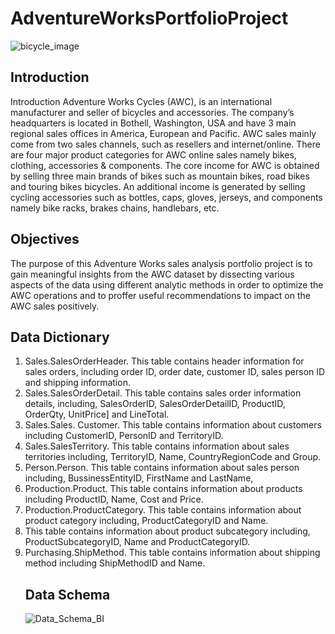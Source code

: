 # AdventureWorksPortfolioProject
![bicycle_image](https://github.com/joenjam/AdventureWorksPortfolioProject/assets/125267094/3b50fb95-78d6-43d8-96ad-aa0d496cad4d)
## Introduction
Introduction
Adventure Works Cycles (AWC), is an international manufacturer and seller of bicycles and accessories. 
The company’s headquarters is located in Bothell, Washington, USA and have 3 main regional sales offices 
in America, European and Pacific. AWC sales mainly come from two sales channels, such as resellers and 
internet/online. There are four major product categories for AWC online sales namely bikes, clothing, 
accessories & components. The core income for AWC is obtained by selling three main brands of bikes such
as mountain bikes, road bikes and touring bikes bicycles. An additional income is generated by selling 
cycling accessories such as bottles, caps, gloves, jerseys, and components namely bike racks, brakes chains,
handlebars, etc. 
## Objectives
The purpose of this Adventure Works sales analysis portfolio project is to gain meaningful insights from the
AWC dataset by dissecting various aspects of the data using different analytic methods in order to optimize 
the AWC operations and to proffer useful recommendations to impact on the AWC sales positively.
## Data Dictionary
1.	Sales.SalesOrderHeader. This table contains header information for sales orders, including order ID, order date, customer ID, sales person ID and shipping information.
2.	Sales.SalesOrderDetail. This table contains sales order information details, including, SalesOrderID, SalesOrderDetailID, ProductID, OrderQty, UnitPrice] and LineTotal.
3.	Sales.Sales. Customer. This table contains information about customers including CustomerID, PersonID and TerritoryID.
4.	Sales.SalesTerritory. This table contains information about sales territories including, TerritoryID, Name, CountryRegionCode and Group.
5.	Person.Person. This table contains information about sales person including, BussinessEntityID, FirstName and LastName,
6.	Production.Product. This table contains information about products including ProductID, Name, Cost and Price.
7.	Production.ProductCategory. This table contains information about product category including, ProductCategoryID and Name.
8.	 This table contains information about product subcategory including, ProductSubcategoryID, Name and ProductCategoryID.
9.	Purchasing.ShipMethod. This table contains information about shipping method including ShipMethodID and Name.
    ## Data Schema
  	![Data_Schema_BI](https://github.com/joenjam/AdventureWorksPortfolioProject/assets/125267094/26b6e37f-a3b1-45e7-8f1c-3268b6eb140c)
 



